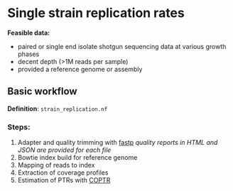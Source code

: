 # Single strain replication rates

**Feasible data:**

- paired or single end isolate shotgun sequencing data at various growth phases
- decent depth (>1M reads per sample)
- provided a reference genome or assembly

## Basic workflow

**Definition**: `strain_replication.nf`

### Steps:

1. Adapter and quality trimming with [fastp](https://github.com/OpenGene/fastp)
   *quality reports in HTML and JSON are provided for each file*
2. Bowtie index build for reference genome
3. Mapping of reads to index
4. Extraction of coverage profiles
5. Estimation of PTRs with [COPTR](https://github.com/tyjo/coptr)
